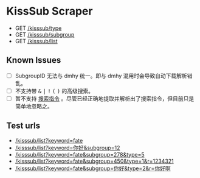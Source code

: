 # KissSub Scraper

- GET [/kisssub/type](http://localhost:8080/kisssub/type)
- GET [/kisssub/subgroup](http://localhost:8080/kisssub/subgroup)
- GET [/kisssub/list](http://localhost:8080/kisssub/list)

## Known Issues

- [ ] SubgroupID 无法与 dmhy 统一。即与 dmhy 混用时会导致自动下载解析错乱。
- [ ] 不支持带 <kbd>&</kbd> <kbd>|</kbd> <kbd>!</kbd> <kbd>(</kbd> <kbd>)</kbd> 的高级搜索。
- [ ] 暂不支持 [搜索指令](../../../docs/) 。尽管已经正确地提取并解析出了搜索指令，但目前只是简单地忽略之。

## Test urls

- [/kisssub/list?keyword=fate](http://localhost:8080/kisssub/list?keyword=fate)
- [/kisssub/list?keyword=你好&subgroup=12](http://localhost:8080/kisssub/list?keyword=%E4%BD%A0%E5%A5%BD&subgroup=12)
- [/kisssub/list?keyword=fate&subgroup=278&type=5](http://localhost:8080/kisssub/list?keyword=fate&subgroup=278&type=5)
- [/kisssub/list?keyword=fate&subgroup=450&type=1&r=1234321](http://localhost:8080/kisssub/list?keyword=fate&subgroup=450&type=1&r=1234321)
- [/kisssub/list?keyword=fate&subgroup=你好&type=2&r=你好啊](http://localhost:8080/kisssub/list?keyword=fate&subgroup=%E4%BD%A0%E5%A5%BD&type=2&r=%E4%BD%A0%E5%A5%BD%E5%95%8A)
